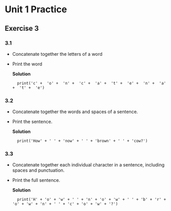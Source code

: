 # Unit 1 Practice

## **Exercise 3**

### **3.1**

- Concatenate together the letters of a word
- Print the word

    **Solution**
    
        print('c' +  'o' +  'n' +  'c' +  'a' +  't' +  'e' +  'n' +  'a' +  't' +  'e')

### **3.2**

- Concatenate together the words and spaces
of a sentence.
- Print the sentence.


    **Solution**

        print('How' + ' ' + 'now' + ' ' + 'brown' + ' ' + 'cow?')

### **3.3**

- Concatenate together each individual character in a sentence, including spaces and punctuation.
- Print the full sentence.

    **Solution**

        print('H' + 'o' + 'w' + ' ' + 'n' + 'o' + 'w' + ' ' + 'b' + 'r' + 'o' + 'w' + 'n' + ' ' + 'c' + 'o' + 'w' + '?')